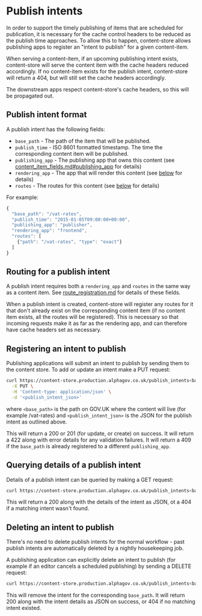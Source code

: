 # Publish intents

In order to support the timely publishing of items that are scheduled for
publication, it is necessary for the cache control headers to be reduced as the
publish time approaches.  To allow this to happen, content-store allows
publishing apps to register an "intent to publish" for a given content-item.

When serving a content-item, if an upcoming publishing intent exists,
content-store will serve the content item with the cache headers reduced
accordingly.  If no content-item exists for the publish intent, content-store
will return a 404, but will still set the cache headers accordingly.

The downstream apps respect content-store's cache headers, so this will be
propagated out.

## Publish intent format

A publish intent has the following fields:

* `base_path` - The path of the item that will be published.
* `publish_time` - ISO 8601 formatted timestamp. The time the corresponding
  content item will be published.
* `publishing_app` - The publishing app that owns this content (see
  [content_item_fields.md#publishing_app](content_item_fields.md#publishing_app)
  for details)
* `rendering_app` - The app that will render this content (see
  [below](#routing-for-a-publish-intent) for details)
* `routes` - The routes for this content (see
  [below](#routing-for-a-publish-intent) for details)

For example:

``` js
{
  "base_path": "/vat-rates",
  "publish_time": "2015-01-05T09:00:00+00:00",
  "publishing_app": "publisher",
  "rendering_app": "frontend",
  "routes": [
    {"path": "/vat-rates", "type": "exact"}
  ]
}
```

## Routing for a publish intent

A publish intent requires both a `rendering_app` and `routes` in the same way
as a content item.  See [route_registration.md](route_registration.md) for
details of these fields.

When a publish intent is created, content-store will register any routes for it
that don't already exist on the corresponding content item (if no content item
exists, all the routes will be registered).  This is necessary so that incoming
requests make it as far as the rendering app, and can therefore have cache
headers set as necessary.

## Registering an intent to publish

Publishing applications will submit an intent to publish by sending them to the
content store. To add or update an intent make a PUT request:

``` sh
curl https://content-store.production.alphagov.co.uk/publish_intents<base_path> \
  -X PUT \
  -H 'Content-type: application/json' \
  -d '<publish_intent_json>'
```

where `<base_path>` is the path on GOV.UK where the content will live (for
example /vat-rates) and `<publish_intent_json>` is the JSON for the publish
intent as outlined above.

This will return a 200 or 201 (for update, or create) on success.  It will
return a 422 along with error details for any validation failures. It will
return a 409 if the `base_path` is already registered to a different
`publishing_app`.

## Querying details of a publish intent

Details of a publish intent can be queried by making a GET request:

``` sh
curl https://content-store.production.alphagov.co.uk/publish_intents<base_path>
```

This will return a 200 along with the details of the intent as JSON, ot a 404
if a matching intent wasn't found.

## Deleting an intent to publish

There's no need to delete publish intents for the normal workflow - past
publish intents are automatically deleted by a nightly housekeeping job.

A publishing application can explicitly delete an intent to publish (for
example if an editor cancels a scheduled publishing) by sending a DELETE
request:

``` sh
curl https://content-store.production.alphagov.co.uk/publish_intents<base_path> -X DELETE
```

This will remove the intent for the corresponding `base_path`.  It will return
200 along with the intent details as JSON on success, or 404 if no matching
intent existed.
